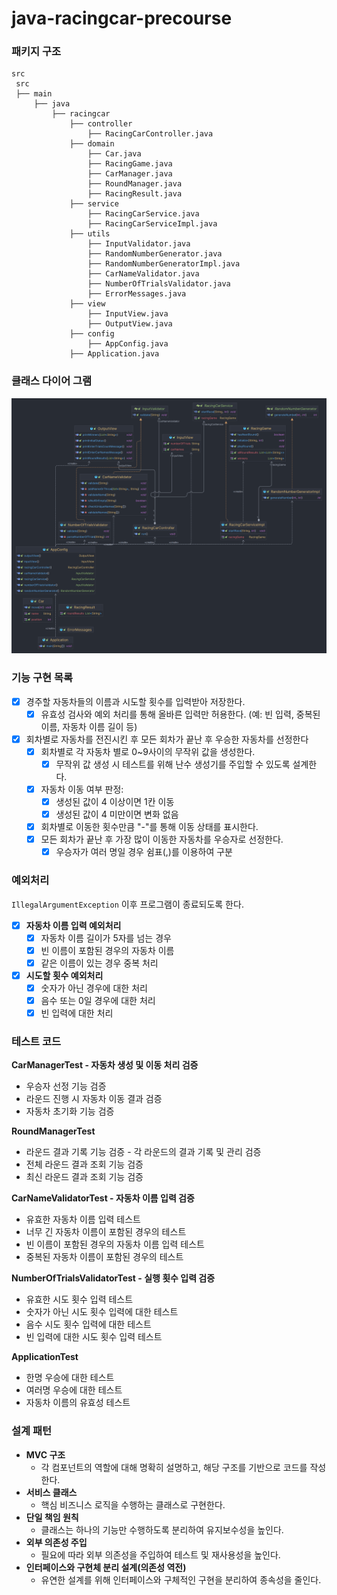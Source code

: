 # java-racingcar-precourse
### 패키지 구조
```
src
 src
 ├── main
     ├── java
         ├── racingcar
             ├── controller
                 ├── RacingCarController.java
             ├── domain
                 ├── Car.java
                 ├── RacingGame.java
                 ├── CarManager.java
                 ├── RoundManager.java
                 ├── RacingResult.java
             ├── service
                 ├── RacingCarService.java
                 ├── RacingCarServiceImpl.java
             ├── utils
                 ├── InputValidator.java
                 ├── RandomNumberGenerator.java
                 ├── RandomNumberGeneratorImpl.java
                 ├── CarNameValidator.java
                 ├── NumberOfTrialsValidator.java
                 ├── ErrorMessages.java
             ├── view
                 ├── InputView.java
                 ├── OutputView.java
             ├── config
                 ├── AppConfig.java
             ├── Application.java

```
### 클래스 다이어 그램
![img.png](img.png)
### 기능 구현 목록

- [x]  경주할 자동차들의 이름과 시도할 횟수를 입력받아 저장한다.
    - [x]  유효성 검사와 예외 처리를 통해 올바른 입력만 허용한다. (예: 빈 입력, 중복된 이름, 자동차 이름 길이 등)
- [x]  회차별로 자동차를 전진시킨 후 모든 회차가 끝난 후 우승한 자동차를 선정한다
    - [x]  회차별로 각 자동차 별로 0~9사이의 무작위 값을 생성한다.
        - [x]  무작위 값 생성 시 테스트를 위해 난수 생성기를 주입할 수 있도록 설계한다.
    - [x]  자동차 이동 여부 판정:
        - [x]  생성된 값이 4 이상이면 1칸 이동
        - [x]  생성된 값이 4 미만이면 변화 없음
    - [x]  회차별로 이동한 횟수만큼 "-"를 통해 이동 상태를 표시한다.
    - [x]  모든 회차가 끝난 후 가장 많이 이동한 자동차를 우승자로 선정한다.
        - [x]  우승자가 여러 명일 경우 쉼표(,)를 이용하여 구분

### 예외처리

`IllegalArgumentException` 이후 프로그램이 종료되도록 한다.

- [x]  **자동차 이름 입력 예외처리**
    - [x]  자동차 이름 길이가 5자를 넘는 경우 
    - [x]  빈 이름이 포함된 경우의 자동차 이름
    - [x]  같은 이름이 있는 경우 중복 처리
- [x]  **시도할 횟수 예외처리**
    - [x]  숫자가 아닌 경우에 대한 처리
    - [x]  음수 또는 0일 경우에 대한 처리
    - [x] 빈 입력에 대한 처리 

### 테스트 코드
**CarManagerTest - 자동차 생성 및 이동 처리 검증**
* 우승자 선정 기능 검증
* 라운드 진행 시 자동차 이동 결과 검증
* 자동차 초기화 기능 검증

**RoundManagerTest**
* 라운드 결과 기록 기능 검증 - 각 라운드의 결과 기록 및 관리 검증
* 전체 라운드 결과 조회 기능 검증
* 최신 라운드 결과 조회 기능 검증

**CarNameValidatorTest - 자동차 이름 입력 검증**
* 유효한 자동차 이름 입력 테스트
* 너무 긴 자동차 이름이 포함된 경우의 테스트
* 빈 이름이 포함된 경우의 자동차 이름 입력 테스트
* 중복된 자동차 이름이 포함된 경우의 테스트

**NumberOfTrialsValidatorTest - 실행 횟수 입력 검증**
* 유효한 시도 횟수 입력 테스트
* 숫자가 아닌 시도 횟수 입력에 대한 테스트
* 음수 시도 횟수 입력에 대한 테스트
* 빈 입력에 대한 시도 횟수 입력 테스트

**ApplicationTest**
* 한명 우승에 대한 테스트
* 여러명 우승에 대한 테스트
* 자동차 이름의 유효성 테스트

### 설계 패턴

- **MVC 구조**
    - 각 컴포넌트의 역할에 대해 명확히 설명하고, 해당 구조를 기반으로 코드를 작성한다.
- **서비스 클래스**
    - 핵심 비즈니스 로직을 수행하는 클래스로 구현한다.
- **단일 책임 원칙**
    - 클래스는 하나의 기능만 수행하도록 분리하여 유지보수성을 높인다.
- **외부 의존성 주입**
    - 필요에 따라 외부 의존성을 주입하여 테스트 및 재사용성을 높인다.
- **인터페이스와 구현체 분리 설계(의존성 역전)**
    - 유연한 설계를 위해 인터페이스와 구체적인 구현을 분리하여 종속성을 줄인다.